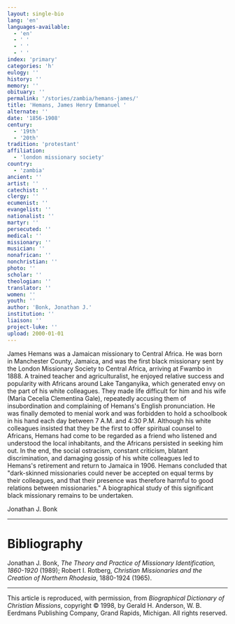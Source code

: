 ```yaml
---
layout: single-bio
lang: 'en'
languages-available:
  - 'en'
  - ' '
  - ' '
  - ' '
index: 'primary'
categories: 'h'
eulogy: ''
history: ''
memory: ''
obituary: ''
permalink: '/stories/zambia/hemans-james/'
title: 'Hemans, James Henry Emmanuel '
alternate: ''
date: '1856-1908'
century:
  - '19th'
  - '20th'
tradition: 'protestant'
affiliation:
  - 'london missionary society'
country:
  - 'zambia'
ancient: ''
artist: ''
catechist: ''
clergy: ''
ecumenist: ''
evangelist: ''
nationalist: ''
martyr: ''
persecuted: ''
medical: ''
missionary: ''
musician: ''
nonafrican: ''
nonchristian: ''
photo: ''
scholar: ''
theologian: ''
translator: ''
women: ''
youth: ''
author: 'Bonk, Jonathan J.'
institution: ''
liaison: ''
project-luke: ''
upload: 2000-01-01
---
```



James Hemans was a Jamaican missionary to Central Africa. He was born in Manchester County, Jamaica, and was the first black missionary sent by the London Missionary Society to Central Africa, arriving at Fwambo in 1888. A trained teacher and agriculturalist, he enjoyed relative success and popularity with Africans around Lake Tanganyika, which generated envy on the part of his white colleagues. They made life difficult for him and his wife (Maria Cecelia Clementina Gale), repeatedly accusing them of insubordination and complaining of Hemans's English pronunciation. He was finally demoted to menial work and was forbidden to hold a schoolbook in his hand each day between 7 A.M. and 4:30 P.M. Although his white colleagues insisted that they be the first to offer spiritual counsel to Africans, Hemans had come to be regarded as a friend who listened and understood the local inhabitants, and the Africans persisted in seeking him out. In the end, the social ostracism, constant criticism, blatant discrimination, and damaging gossip of his white colleagues led to Hemans's retirement and return to Jamaica in 1906. Hemans concluded that "dark-skinned missionaries could never be accepted on equal terms by their colleagues, and that their presence was therefore harmful to good relations between missionaries." A biographical study of this significant black missionary remains to be undertaken.

Jonathan J. Bonk

---

# Bibliography

Jonathan J. Bonk, *The Theory and Practice of Missionary Identification, 1860-1920* (1989); Robert I. Rotberg, *Christian Missionaries and the Creation of Northern Rhodesia*, 1880-1924 (1965).

---

This article is reproduced, with permission, from *Biographical Dictionary of Christian Missions*, copyright © 1998, by Gerald H. Anderson, W. B. Eerdmans Publishing Company, Grand Rapids, Michigan. All rights reserved.